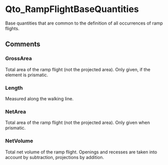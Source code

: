 # Qto_RampFlightBaseQuantities

Base quantities that are common to the definition of all occurrences of ramp flights.<!-- end of definition -->


## Comments

### GrossArea

Total area of the ramp flight (not the projected area). Only given, if the element is prismatic.

### Length

Measured along the walking line.

### NetArea

Total area of the ramp flight (not the projected area). Only given when prismatic.

### NetVolume

Total net volume of the ramp flight. Openings and recesses are taken into account by subtraction, projections by addition.

